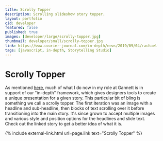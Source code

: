 ```yaml
---
title: Scrolly Topper
description: Scrolling slideshow story topper.
layout: portfolio
cid: developer
featured: false
published: true
images: [developer/large/scrolly-topper.jpg]
thumbnail: developer/small/scrolly-topper.jpg
link: https://www.courier-journal.com/in-depth/news/2019/09/04/rachael-denhollander-sacrifice-continues-after-accusing-usa-gymnastics-larry-nassar/1919109001/
tags: [javascript, in-depth, Storytelling Studio]
---
```


# Scrolly Topper

As mentioned [here](../in-depth-editor/), much of what I do now in my role at Gannett is in support of our "in-depth" framework, which gives designers tools to create a unique presentation for a given story. This particular bit of bling is something we call a scrolly topper. The first iteration was an image with a headline and sub-headline, then blocks of text scrolling over it before transitioning into the main story. It's since grown to accept multiple images and various style and position options for the headlines and slide text. Check out the linked story to get a better idea of what it is.

{% include external-link.html url=page.link text="Scrolly Topper" %}
